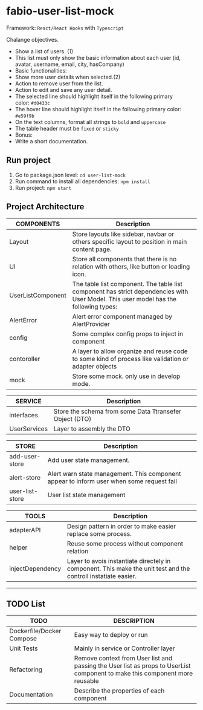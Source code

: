 # fabio-user-list-mock

Framework: `React/React Hooks` with `Typescript`

Chalange objectives.

- Show a list of users. (1)
- This list must only show the basic information about each user
  (id, avatar, username, email, city, hasCompany)
- Basic functionalities:
- Show more user details when selected.(2)
- Action to remove user from the list.
- Action to edit and save any user detail.
- The selected line should highlight itself in the following primary  
  color: `#d0433c`
- The hover line should highlight itself in the following primary color:
  `#e59f9b`
- On the text columns, format all strings to `bold` and `uppercase`
- The table header must be `fixed` or `sticky`
- Bonus:
- Write a short documentation.

## Run project

1. Go to package.json level: `cd user-list-mock`
2. Run command to install all dependencies: `npm install`
3. Run project: `npm start`

## Project Architecture

| COMPONENTS        | Description                                                                                                                          |
| ----------------- | ------------------------------------------------------------------------------------------------------------------------------------ |
| Layout            | Store layouts like sidebar, navbar or others specific layout to position in main content page.                                       |
| UI                | Store all components that there is no relation with others, like button or loading icon.                                             |
| UserListComponent | The table list component. The table list component has strict dependencies with User Model. This user model has the following types: |
| AlertError        | Alert error component managed by AlertProvider                                                                                       |
| config            | Some complex config props to inject in component                                                                                     |
| contoroller       | A layer to allow organize and reuse code to some kind of process like validation or adapter objects                                  |
| mock              | Store some mock. only use in develop mode.                                                                                           |

| SERVICE      | Description                                             |
| ------------ | ------------------------------------------------------- |
| interfaces   | Store the schema from some Data Ttransefer Object (DTO) |
| UserServices | Layer to assembly the DTO                               |

| STORE           | Description                                                                              |
| --------------- | ---------------------------------------------------------------------------------------- |
| add-user-store  | Add user state management.                                                               |
| alert-store     | Alert warn state management. This component appear to inform user when some request fail |
| user-list-store | User list state management                                                               |

| TOOLS            | Description                                                                                                    |
| ---------------- | -------------------------------------------------------------------------------------------------------------- |
| adapterAPI       | Design pattern in order to make easier replace some process.                                                   |
| helper           | Reuse some process without component relation                                                                  |
| injectDependency | Layer to avois instantiate directely in component. This make the unit test and the controll instatiate easier. |

---

## TODO List

| TODO                      | DESCRIPTION                                                                                                                 |
| ------------------------- | --------------------------------------------------------------------------------------------------------------------------- |
| Dockerfile/Docker Compose | Easy way to deploy or run                                                                                                   |
| Unit Tests                | Mainly in service or Controller layer                                                                                       |
| Refactoring               | Remove context from User list and passing the User list as props to UserList component to make this component more reusable |
| Documentation             | Describe the properties of each component                                                                                   |
